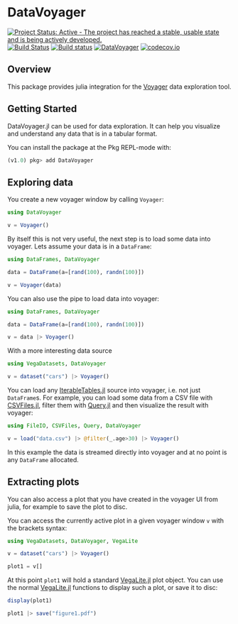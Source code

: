 # DataVoyager

[![Project Status: Active - The project has reached a stable, usable state and is being actively developed.](http://www.repostatus.org/badges/latest/active.svg)](http://www.repostatus.org/#active)
[![Build Status](https://travis-ci.org/queryverse/DataVoyager.jl.svg?branch=master)](https://travis-ci.org/queryverse/DataVoyager.jl)
[![Build status](https://ci.appveyor.com/api/projects/status/a685j81wd9nlxia6/branch/master?svg=true)](https://ci.appveyor.com/project/queryverse/datavoyager-jl/branch/master)
[![DataVoyager](http://pkg.julialang.org/badges/DataVoyager_0.6.svg)](http://pkg.julialang.org/?pkg=DataVoyager)
[![codecov.io](http://codecov.io/github/queryverse/DataVoyager.jl/coverage.svg?branch=master)](http://codecov.io/github/queryverse/DataVoyager.jl?branch=master)

## Overview

This package provides julia integration for the [Voyager](https://github.com/vega/voyager) data exploration tool.

## Getting Started

DataVoyager.jl can be used for data exploration. It can help you visualize and understand any data that is in a tabular format.

You can install the package at the Pkg REPL-mode with:
````julia
(v1.0) pkg> add DataVoyager
````

## Exploring data

You create a new voyager window by calling ``Voyager``:
````julia
using DataVoyager

v = Voyager()
````

By itself this is not very useful, the next step is to load some data into voyager. Lets assume your data is in a ``DataFrame``:
````julia
using DataFrames, DataVoyager

data = DataFrame(a=[rand(100), randn(100)])

v = Voyager(data)
````

You can also use the pipe to load data into voyager:
````julia
using DataFrames, DataVoyager

data = DataFrame(a=[rand(100), randn(100)])

v = data |> Voyager()
````

With a more interesting data source
```julia
using VegaDatasets, DataVoyager

v = dataset("cars") |> Voyager()
```

You can load any [IterableTables.jl](https://github.com/queryverse/IterableTables.jl) source into voyager, i.e. not just ``DataFrame``s. For example, you can load some data from a CSV file with [CSVFiles.jl](https://github.com/queryverse/CSVFiles.jl), filter them with [Query.jl](https://github.com/queryverse/Query.jl) and then visualize the result with voyager:
````julia
using FileIO, CSVFiles, Query, DataVoyager

v = load("data.csv") |> @filter(_.age>30) |> Voyager()
````
In this example the data is streamed directly into voyager and at no point is any ``DataFrame`` allocated.

## Extracting plots

You can also access a plot that you have created in the voyager UI from julia, for example to save the plot to disc.

You can access the currently active plot in a given voyager window ``v`` with the brackets syntax:

````julia
using VegaDatasets, DataVoyager, VegaLite

v = dataset("cars") |> Voyager()

plot1 = v[]
````

At this point ``plot1`` will hold a standard [VegaLite.jl](https://github.com/fredo-dedup/VegaLite.jl) plot object. You can use the normal [VegaLite.jl](https://github.com/fredo-dedup/VegaLite.jl) functions to display such a plot, or save it to disc:

````julia
display(plot1)

plot1 |> save("figure1.pdf")
````
